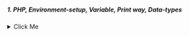 ##### 1. PHP, Environment-setup, Variable, Print way, Data-types
<details>
  <summary>Click Me</summary>
